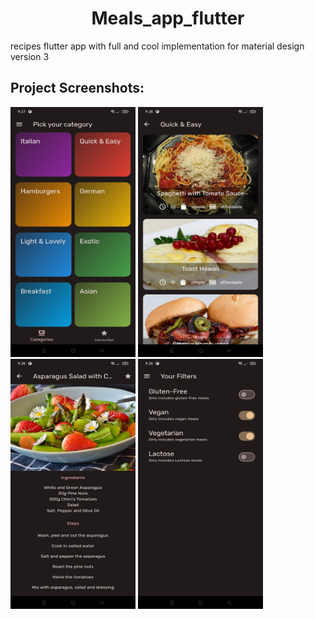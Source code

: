 <h1 align="center" id="title">Meals_app_flutter</h1>

<p id="description">recipes flutter app with full and cool implementation for material design version 3</p>

<h2>Project Screenshots:</h2>

<img src="https://github.com/zeyadmamoun/Meals_app_flutter/blob/main/screenshots/Screenshot_2024-07-08-09-27-47-22_5d4763b67fc12495baf860141094155f.jpg?raw=true" alt="project-screenshot" width="200" height="400/">

<img src="https://github.com/zeyadmamoun/Meals_app_flutter/blob/main/screenshots/Screenshot_2024-07-08-09-28-01-44_5d4763b67fc12495baf860141094155f.jpg?raw=true" alt="project-screenshot" width="200" height="400/">

<img src="https://github.com/zeyadmamoun/Meals_app_flutter/blob/main/screenshots/Screenshot_2024-07-08-09-28-13-17_5d4763b67fc12495baf860141094155f.jpg?raw=true" alt="project-screenshot" width="200" height="400/">

<img src="https://github.com/zeyadmamoun/Meals_app_flutter/blob/main/screenshots/Screenshot_2024-07-08-09-28-26-65_5d4763b67fc12495baf860141094155f.jpg?raw=true" alt="project-screenshot" width="200" height="400/">
